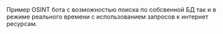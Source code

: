 Пример OSINT бота с возможностью поиска по собсвенной БД так и в режиме реального времени с использованием запросов к интернет ресурсам.